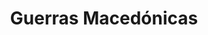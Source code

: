 ﻿---
title: "Guerras Macedónicas"
permalink: periodes_51.html
layout: periode
dataInici: -214
dataFi: -148
sidebar: periodes
pares:
  - id: 8
    title: "República romana"
    dataInici: "(-509)"
    dataFi: "(-27)"

fills:
  - id: 52
    title: "Primera Guerra Macedónica"
    dataInici: "(-214)"
    dataFi: "(-205)"

  - id: 53
    title: "Segunda Guerra Macedónica"
    dataInici: "(-200)"
    dataFi: "(-197)"

  - id: 54
    title: "Tercera Guerra Macedónica"
    dataInici: "(-171)"
    dataFi: "(-168)"

  - id: 55
    title: "Cuarta Guerra Macedónica"
    dataInici: "(-150)"
    dataFi: "(-148)"

jocsPrincipals:
jocsEscenaris:
jocsEpoca:
jocsEpocaEscenaris:
---
